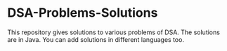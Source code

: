# DSA-Problems-Solutions
This repository gives solutions to various problems of DSA. 
The solutions are in Java. 
You can add solutions in different languages too.